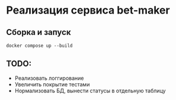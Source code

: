 # Реализация сервиса bet-maker

## Сборка и запуск
```
docker compose up --build
```

## TODO:
- Реализовать логгирование
- Увеличить покрытие тестами
- Нормализовать БД, вынести статусы в отдельную таблицу
